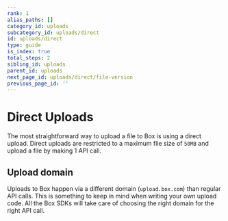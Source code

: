 ```yaml
---
rank: 1
alias_paths: []
category_id: uploads
subcategory_id: uploads/direct
id: uploads/direct
type: guide
is_index: true
total_steps: 2
sibling_id: uploads
parent_id: uploads
next_page_id: uploads/direct/file-version
previous_page_id: ''
---
```


# Direct Uploads

The most straightforward way to upload a file to Box is using a direct upload.
Direct uploads are restricted to a maximum file size of `50MB` and upload a file
by making 1 API call.

## Upload domain

Uploads to Box happen via a different domain (`upload.box.com`) than regular API
calls. This is something to keep in mind when writing your own upload code. All
the Box SDKs will take care of choosing the right domain for the right API call.
